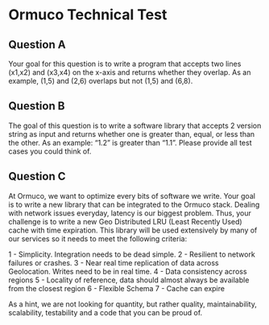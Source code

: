 # Ormuco Technical Test

## Question A

Your goal for this question is to write a program that accepts two lines (x1,x2)
and (x3,x4) on the x-axis and returns whether they overlap. As an example,
(1,5) and (2,6) overlaps but not (1,5) and (6,8).

## Question B

The goal of this question is to write a software library that accepts 2 version
string as input and returns whether one is greater than, equal, or less than
the other. As an example: “1.2” is greater than “1.1”. Please provide
all test cases you could think of.

## Question C

At Ormuco, we want to optimize every bits of software we write. Your goal is
to write a new library that can be integrated to the Ormuco stack. Dealing
with network issues everyday, latency is our biggest problem. Thus, your
challenge is to write a new Geo Distributed LRU (Least Recently Used) cache
with time expiration. This library will be used extensively by many of our
services so it needs to meet the following criteria:

1 - Simplicity. Integration needs to be dead simple.
2 - Resilient to network failures or crashes.
3 - Near real time replication of data across Geolocation. Writes need to be in real time.
4 - Data consistency across regions
5 - Locality of reference, data should almost always be available from the closest region
6 - Flexible Schema
7 - Cache can expire

As a hint, we are not looking for quantity, but rather quality, maintainability,
scalability, testability and a code that you can be proud of.
